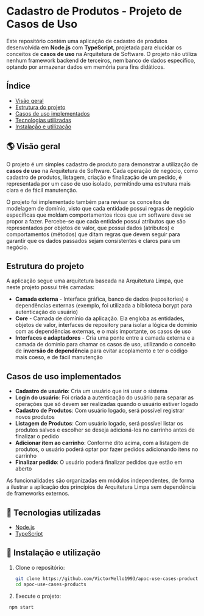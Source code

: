 # Cadastro de Produtos - Projeto de Casos de Uso

Este repositório contém uma aplicação de cadastro de produtos desenvolvida em **Node.js** com **TypeScript**, projetada para elucidar os conceitos de **casos de uso** na Arquitetura de Software. O projeto não utiliza nenhum framework backend de terceiros, nem banco de dados específico, optando por armazenar dados em memória para fins didáticos.

## Índice

- [Visão geral](#-visão-geral)
- [Estrutura do projeto](#estrutura-do-projeto)
- [Casos de uso implementados](#casos-de-uso-implementados)
- [Tecnologias utilizadas](#-tecnologias-utilizadas)
- [Instalação e utilização](#instalação-e-utilização)

## 🌎 Visão geral

O projeto é um simples cadastro de produto para demonstrar a utilização de **casos de uso** na Arquitetura de Software. Cada operação de negócio, como cadastro de produtos, listagem, criação e finalização de um pedido, é representada por um caso de uso isolado, permitindo uma estrutura mais clara e de fácil manutenção. 

O projeto foi implementado também para revisar os conceitos de modelagem de domínio, visto que cada entidade possui regras de negócio específicas que moldam comportamentos ricos que um software deve se propor a fazer. Percebe-se que cada entidade possui atributos que são representados por objetos de valor, que possui dados (atributos) e comportamentos (métodos) que ditam regras que devem seguir para garantir que os dados passados sejam consistentes e claros para um negócio.  


## Estrutura do projeto

A aplicação segue uma arquitetura baseada na Arquitetura Limpa, que neste projeto possui três camadas:

* **Camada externa** - Interface gráfica, banco de dados (repositories) e dependências externas (exemplo, foi utilizada a biblioteca bcrypt para autenticação do usuário)
* **Core** - Camada de domínio da aplicação. Ela engloba as entidades, objetos de valor, interfaces de repository para isolar a lógica de domínio com as dependências externas, e o mais importante, os casos de uso
* **Interfaces e adaptadores** - Cria uma ponte entre a camada externa e a camada de domínio para chamar os casos de uso, utilizando o conceito de **inversão de dependência** para evitar acoplamento e ter o código mais coeso, e de fácil manutenção 

## Casos de uso implementados

- **Cadastro de usuário**: Cria um usuário que irá usar o sistema
- **Login do usuário**: Foi criada a autenticação do usuário para separar as operações que só devem ser realizadas quando o usuário estiver logado
- **Cadastro de Produtos**: Com usuário logado, será possível registrar novos produtos
- **Listagem de Produtos**: Com usuário logado, será possível listar os produtos salvos e escolher se deseja adicioná-los no carrinho antes de finalizar o pedido
- **Adicionar item ao carrinho**: Conforme dito acima, com a listagem de produtos, o usuário poderá optar por fazer pedidos adicionando itens no carrinho
- **Finalizar pedido**: O usuário poderá finalizar pedidos que estão em aberto

As funcionalidades são organizadas em módulos independentes, de forma a ilustrar a aplicação dos princípios de Arquitetura Limpa sem dependência de frameworks externos.

## 🔧 Tecnologias utilizadas

- [Node.js](https://nodejs.org/) 
- [TypeScript](https://www.typescriptlang.org/) 

## 🚩 Instalação e utilização 

1. Clone o repositório:

   ```bash
   git clone https://github.com/VictorMello1993/apoc-use-cases-products.git
   cd apoc-use-cases-products

2. Execute o projeto:
  ```bash
   npm start
 

